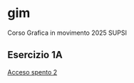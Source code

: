 # gim
Corso Grafica in movimento 2025 SUPSI

## Esercizio 1A
[Acceso spento 2](https://gnteli.github.io/gim/Esercizio_1A/acceso_spento_2.html)

